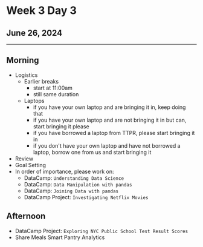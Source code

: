 # Week 3 Day 3
## June 26, 2024

---

## Morning
- Logistics
  - Earlier breaks
    - start at 11:00am
	- still same duration
  - Laptops
    - if you have your own laptop and are bringing it in, keep doing that
	- if you have your own laptop and are not bringing it in but can, start bringing it please
	- if you have borrowed a laptop from TTPR, please start bringing it in
	- if you don't have your own laptop and have not borrowed a laptop, borrow one from us and start bringing it
- Review
- Goal Setting
- In order of importance, please work on:
  - DataCamp: `Understanding Data Science`
  - DataCamp: `Data Manipulation with pandas`
  - DataCamp: `Joining Data with pandas`
  - DataCamp Project: `Investigating Netflix Movies`

## Afternoon

- DataCamp Project: `Exploring NYC Public School Test Result Scores`
- Share Meals Smart Pantry Analytics
